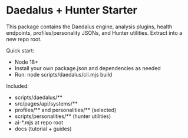# Daedalus + Hunter Starter

This package contains the Daedalus engine, analysis plugins, health endpoints, profiles/personality JSONs, and Hunter utilities. Extract into a new repo root.

Quick start:
- Node 18+
- Install your own package.json and dependencies as needed
- Run: node scripts/daedalus/cli.mjs build

Included:
- scripts/daedalus/**
- src/pages/api/systems/**
- profiles/** and personalities/** (selected)
- scripts/personalities/** (hunter utilities)
- ai-*.mjs at repo root
- docs (tutorial + guides)
